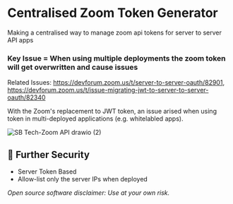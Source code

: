 # Centralised Zoom Token Generator
Making a centralised way to manage zoom api tokens for server to server API apps

### Key Issue = When using multiple deployments the zoom token will get overwritten and cause issues

Related Issues: https://devforum.zoom.us/t/server-to-server-oauth/82901, https://devforum.zoom.us/t/issue-migrating-jwt-to-server-to-server-oauth/82340

With the Zoom's replacement to JWT token, an issue arised when using token in multi-deployed applications (e.g. whitelabled apps).

![SB Tech-Zoom API drawio (2)](https://user-images.githubusercontent.com/5123109/228689626-2016a7f1-fd32-4bfd-8302-6f9e083041c2.png)

## 🔐 Further Security
- Server Token Based
- Allow-list only the server IPs when deployed


*Open source software disclaimer: Use at your own risk.*
